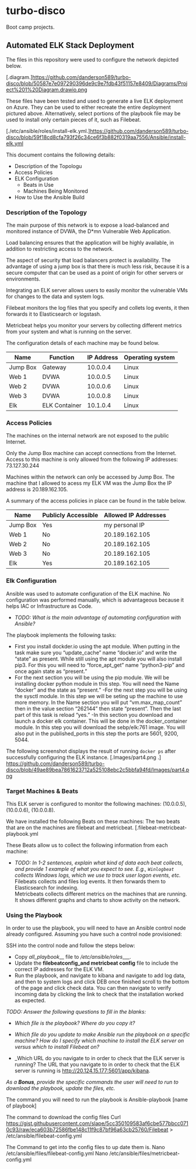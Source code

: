 # turbo-disco
Boot camp projects. 
## Automated ELK Stack Deployment

The files in this repository were used to configure the network depicted below.

[.diagram.]https://github.com/danderson589/turbo-disco/blob/50587e7e097290396de9c9e7fdb43f51157e8409/Diagrams/Project%201%20Diagram.drawio.png

These files have been tested and used to generate a live ELK deployment on Azure. They can be used to either recreate the entire deployment pictured above. Alternatively, select portions of the playbook file may be used to install only certain pieces of it, such as Filebeat.

[./etc/ansible/roles/install-elk.yml.]https://github.com/danderson589/turbo-disco/blob/59f18cd8cfa793f26c34ce6f3b882f0319aa7556/Ansible/install-elk.yml

This document contains the following details:
- Description of the Topologu
- Access Policies
- ELK Configuration
  - Beats in Use
  - Machines Being Monitored
- How to Use the Ansible Build

### Description of the Topology

The main purpose of this network is to expose a load-balanced and monitored instance of DVWA, the D*mn Vulnerable Web Application.

Load balancing ensures that the application will be highly available, in addition to restricting access to the network.

The aspect of security that load balancers protect is availability. The advantage of using a jump box is that there is much less risk, because it is a secure computer that can be used as a point of origin for other servers or environments. 

Integrating an ELK server allows users to easily monitor the vulnerable VMs for changes to the data and system logs.

Filebeat monitors the log files that you specify and collets log events, it then forwards it to Elasticsearch or logstash. 

Metricbeat helps you monitor your servers by collecting different metrics from your system and what is running on the server. 

The configuration details of each machine may be found below.

| Name     | Function      | IP Address | Operating system |
|----------|---------------|------------|------------------|
| Jump Box | Gateway       | 10.0.0.4   | Linux            |
| Web 1    | DVWA          | 10.0.0.5   | Linux            |
| Web 2    | DVWA          | 10.0.0.6   | Linux            |
| Web 3    | DVWA          | 10.0.0.8   | Linux            |
| Elk      | ELK Container | 10.1.0.4   | Linux            |


### Access Policies

The machines on the internal network are not exposed to the public Internet. 

Only the Jump Box machine can accept connections from the Internet. Access to this machine is only allowed from the following IP addresses:
73.127.30.244

Machines within the network can only be accessed by Jump Box.
The machine that I allowed to acess my ELK VM was the Jump Box the IP address is 20.189.162.105.

A summary of the access policies in place can be found in the table below.

| Name     	| Publicly Accessible 	| Allowed IP Addresses |
|----------	|---------------------	|----------------------|
| Jump Box 	| Yes                  	| my personal IP       |
| Web 1    	| No                  	| 20.189.162.105       |
| Web 2    	| No                  	| 20.189.162.105       |
| Web 3    	| No                  	| 20.189.162.105       |
| Elk      	| Yes                 	| 20.189.162.105       |

### Elk Configuration

Ansible was used to automate configuration of the ELK machine. No configuration was performed manually, which is advantageous because it helps IAC or Infrastructure as Code. 
- _TODO: What is the main advantage of automating configuration with Ansible?_

The playbook implements the following tasks:
- First you install dockder.io using the apt module. When putting in the task make sure you “update_cache” name “docker.io” and write the “state” as present. While still using the apt module you will also install pip3. For this you will need to “force_apt_get” name “python3-pip” and once again state as “present.” 
- For the next section you will be using the pip module.  We will be installing docker python module in this step. You will need the Name “docker” and the state as “present.”
-For the next step you will be using the sysctl module.  In this step we will be seting up the machine to use more memory.  In the Name section you will put “vm.max_map_count” then in the value section “262144” then state “present”.  Then the last part of this task is reload “yes.”
-In this section you download and launch a docker elk container.  This will be done in the docker_container module.  In this step you will download the sebp/elk:761 image.  You will also put in the published_ports in this step the ports are 5601, 9200, 5044.  

The following screenshot displays the result of running `docker ps` after successfully configuring the ELK instance.
[.Images/part4.png .]
https://github.com/danderson589/turbo-disco/blob/49ae89bea7861623712a525108ebc2c5bbfa94fd/Images/part4.png
 
### Target Machines & Beats

This ELK server is configured to monitor the following machines:
 (10.0.0.5), (10.0.0.6), (10.0.0.8).

We have installed the following Beats on these machines:
The two beats that are on the machines are filebeat and metricbeat. 
[.filebeat-metricbeat-playbook.yml

These Beats allow us to collect the following information from each machine:
- _TODO: In 1-2 sentences, explain what kind of data each beat collects, and provide 1 example of what you expect to see. E.g., `Winlogbeat` collects Windows logs, which we use to track user logon events, etc._
Filebeats collects and files log events. It then forwards them to Elasticsearch for indexing.  
Metricbeats collects different metrics on the machines that are running. It shows different graphs and charts to show activity on the network.

### Using the Playbook

In order to use the playbook, you will need to have an Ansible control node already configured. Assuming you have such a control node provisioned: 

SSH into the control node and follow the steps below:
- Copy _all_playbook___ file to _/etc/ansible/roles____.
- Update the __filebeatconfig_and metricbeat config__ file to include the correct IP addresses for the ELK VM. 
- Run the playbook, and navigate to kibana and navigate to add log data, and then to system logs and click DEB once finished scroll to the bottom of the page and click check data.  You can then navigate to verify incoming data by clicking the link to check that the installation worked as expected.

_TODO: Answer the following questions to fill in the blanks:_
- _Which file is the playbook? Where do you copy it?_

- _Which file do you update to make Ansible run the playbook on a specific machine? How do I specify which machine to install the ELK server on versus which to install Filebeat on?_

- _Which URL do you navigate to in order to check that the ELK server is running? 
The URL that you navigate to in order to check that the ELK server is running is http://20.124.15.177:5601/app/kibana.

_As a **Bonus**, provide the specific commands the user will need to run to download the playbook, update the files, etc._

The command you will need to run the playbook is
Ansible-playbook [name of playbook]

The command to download the config files
Curl https://gist.githubusercontent.com/slape/5cc350109583af6cbe577bbcc0710c93/raw/eca603b72586fbe148c11f9c87bf96a63cb25760/Filebeat > /etc/ansible/filebeat-config.yml

The Command to get into the config files to up date them is.
Nano /etc/ansible/files/filebeat-config.yml
Nano /etc/ansible/files/metricbeat-config.yml
